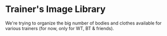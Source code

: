 # Trainer's Image Library

We're trying to organize the big number of bodies and clothes available for various trainers (for now, only for WT, BT & friends).
